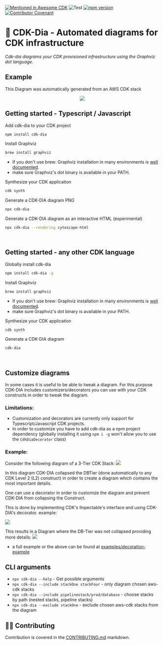 [![Mentioned in Awesome CDK](https://awesome.re/mentioned-badge.svg)](https://github.com/kolomied/awesome-cdk)
![Test](https://github.com/pistazie/cdk-dia/workflows/Test/badge.svg)
[![npm version](https://badge.fury.io/js/cdk-dia.svg)](https://badge.fury.io/js/cdk-dia)
[![Contributor Covenant](https://img.shields.io/badge/Contributor%20Covenant-2.1-4baaaa.svg)](code_of_conduct.md)

# 🎡 CDK-Dia - Automated diagrams for CDK infrastructure

_Cdk-dia diagrams your CDK provisioned infrastructure using the Graphviz dot language._

## Example

This Diagram was automatically generated from an AWS CDK stack
<p align="center">
    <img src="docs/diagram.png" />
</p>

## Getting started - Typescript / Javascript
Add cdk-dia to your CDK project
```sh
npm install cdk-dia
```

Install Graphviz
```sh
brew install graphviz
```
* If you don't use brew: Graphviz installation in many environments is [well documented](https://graphviz.org/download/).
* make sure Graphviz's dot binary is available in your PATH.
  
Synthesize your CDK application
```sh
cdk synth
```

Generate a CDK-DIA diagram PNG
```sh
npx cdk-dia
```

Generate a CDK-DIA diagram as an interactive HTML (experimental)
```sh
npx cdk-dia --rendering cytoscape-html
```
<br/>

## Getting started - any other CDK language
Globally install cdk-dia
```sh
npm install cdk-dia -g
```

Install Graphviz
```sh
brew install graphviz
```
* If you don't use brew: Graphviz installation in many environments is [well documented](https://graphviz.org/download/).
* make sure Graphviz's dot binary is available in your PATH.

Synthesize your CDK application
```sh
cdk synth
```

Generate a CDK-DIA diagram
```sh
cdk-dia
```
<br/>

## Customize diagrams

In some cases it is useful to be able to tweak a diagram. For this purpose CDK-DIA includes customizers/decorators
you can use with your CDK constructs in order to tweak the diagram.

### Limitations:

* Customization and decorators are currently only support for Typescript/Javascript CDK projects.
* In order to customize you have to add cdk-dia as a npm project dependency (globally installing it using `npm i -g` won't allow you to use the `CdkDiaDecorator` class)

### Example:
Consider the following diagram of a 3-Tier CDK Stack:
<img src="docs/decorator_example_collapsed.png" />

In this diagram CDK-DIA collapsed the DBTier (done automatically to any CDK Level 2 (L2) construct) in order to
create a diagram which contains the most important details.

One can use a decorator in order to customize the diagram and prevent CDK-DIA from collapsing the Construct.

This is done by implementing CDK's IInpectable's interface and using CDK-DIA's decorator. example:

<img src="docs/decoration_example_diff.png" />

This results in a Diagram where the DB-Tier was not collapsed providing more details:
<img src="docs/decorator_example_non-collapsed.png" />

* a full example or the above can be found at [examples/decoration-example](examples/decoration-example)

## CLI arguments
* ```npx cdk-dia --help``` - Get possible arguments
* ```npx cdk-dia --include stackOne stackFour``` - only diagram chosen aws-cdk stacks
* ```npx cdk-dia --include pipelinestack/prod/database``` - choose stacks by path (nested stacks, pipeline stacks)
* ```npx cdk-dia --exclude stackOne``` - exclude chosen aws-cdk stacks from the diagram

## 🙏🏽 Contributing
Contribution is covered in the [CONTRIBUTING.md](./CONTRIBUTING.md) markdown.
